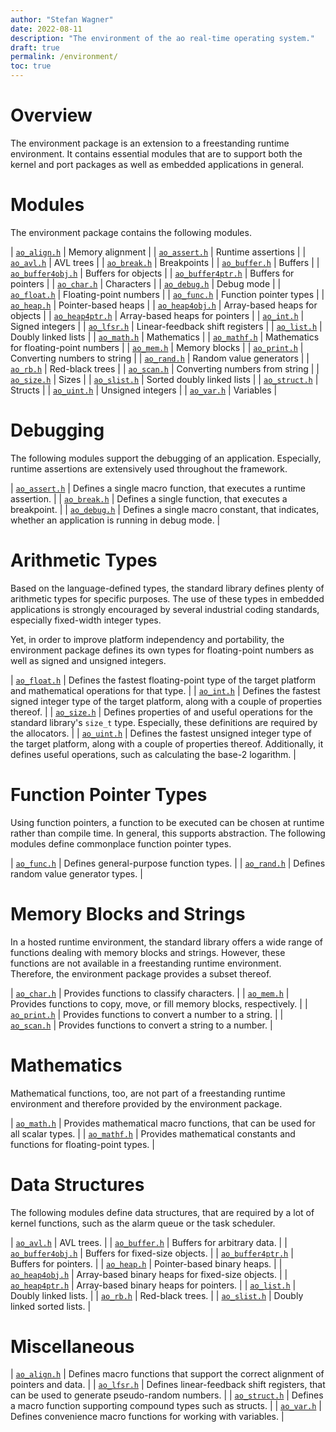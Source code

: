 ```yaml
---
author: "Stefan Wagner"
date: 2022-08-11
description: "The environment of the ao real-time operating system."
draft: true
permalink: /environment/
toc: true
---
```


# Overview

The environment package is an extension to a freestanding runtime environment. It contains essential modules that are to support both the kernel and port packages as well as embedded applications in general.

# Modules

The environment package contains the following modules.

| [`ao_align.h`](api/src/ao/ao_align.h.md) | Memory alignment |
| [`ao_assert.h`](api/src/ao/ao_assert.h.md) | Runtime assertions |
| [`ao_avl.h`](api/src/ao/ao_avl.h.md) | AVL trees |
| [`ao_break.h`](api/src/ao/ao_break.h.md) | Breakpoints |
| [`ao_buffer.h`](api/src/ao/ao_buffer.h.md) | Buffers |
| [`ao_buffer4obj.h`](api/src/ao/ao_buffer4obj.h.md) | Buffers for objects |
| [`ao_buffer4ptr.h`](api/src/ao/ao_buffer4ptr.h.md) | Buffers for pointers |
| [`ao_char.h`](api/src/ao/ao_char.h.md) | Characters |
| [`ao_debug.h`](api/src/ao/ao_debug.h.md) | Debug mode |
| [`ao_float.h`](api/src/ao/ao_float.h.md) | Floating-point numbers |
| [`ao_func.h`](api/src/ao/ao_func.h.md) | Function pointer types |
| [`ao_heap.h`](api/src/ao/ao_heap.h.md) | Pointer-based heaps |
| [`ao_heap4obj.h`](api/src/ao/ao_heap4obj.h.md) | Array-based heaps for objects |
| [`ao_heap4ptr.h`](api/src/ao/ao_heap4ptr.h.md) | Array-based heaps for pointers |
| [`ao_int.h`](api/src/ao/ao_int.h.md) | Signed integers |
| [`ao_lfsr.h`](api/src/ao/ao_lfsr.h.md) | Linear-feedback shift registers |
| [`ao_list.h`](api/src/ao/ao_list.h.md) | Doubly linked lists |
| [`ao_math.h`](api/src/ao/ao_math.h.md) | Mathematics |
| [`ao_mathf.h`](api/src/ao/ao_mathf.h.md) | Mathematics for floating-point numbers |
| [`ao_mem.h`](api/src/ao/ao_mem.h.md) | Memory blocks |
| [`ao_print.h`](api/src/ao/ao_print.h.md) | Converting numbers to string |
| [`ao_rand.h`](api/src/ao/ao_rand.h.md) | Random value generators |
| [`ao_rb.h`](api/src/ao/ao_rb.h.md) | Red-black trees |
| [`ao_scan.h`](api/src/ao/ao_scan.h.md) | Converting numbers from string |
| [`ao_size.h`](api/src/ao/ao_size.h.md) | Sizes |
| [`ao_slist.h`](api/src/ao/ao_slist.h.md) | Sorted doubly linked lists |
| [`ao_struct.h`](api/src/ao/ao_struct.h.md) | Structs |
| [`ao_uint.h`](api/src/ao/ao_uint.h.md) | Unsigned integers |
| [`ao_var.h`](api/src/ao/ao_var.h.md) | Variables |

# Debugging

The following modules support the debugging of an application. Especially, runtime assertions are extensively used throughout the framework.

| [`ao_assert.h`](api/src/ao/ao_assert.h.md) | Defines a single macro function, that executes a runtime assertion. |
| [`ao_break.h`](api/src/ao/ao_break.h.md) | Defines a single function, that executes a breakpoint. |
| [`ao_debug.h`](api/src/ao/ao_debug.h.md) | Defines a single macro constant, that indicates, whether an application is running in debug mode. |

# Arithmetic Types

Based on the language-defined types, the standard library defines plenty of arithmetic types for specific purposes. The use of these types in embedded applications is strongly encouraged by several industrial coding standards, especially fixed-width integer types. 

Yet, in order to improve platform independency and portability, the environment package defines its own types for floating-point numbers as well as signed and unsigned integers.

| [`ao_float.h`](api/src/ao/ao_float.h.md) | Defines the fastest floating-point type of the target platform and mathematical operations for that type. |
| [`ao_int.h`](api/src/ao/ao_int.h.md) | Defines the fastest signed integer type of the target platform, along with a couple of properties thereof. |
| [`ao_size.h`](api/src/ao/ao_size.h.md) | Defines properties of and useful operations for the standard library's `size_t` type. Especially, these definitions are required by the allocators. |
| [`ao_uint.h`](api/src/ao/ao_uint.h.md) | Defines the fastest unsigned integer type of the target platform, along with a couple of properties thereof. Additionally, it defines useful operations, such as calculating the base-2 logarithm. |

# Function Pointer Types

Using function pointers, a function to be executed can be chosen at runtime rather than compile time. In general, this supports abstraction. The following modules define commonplace function pointer types.

| [`ao_func.h`](api/src/ao/ao_func.h.md) | Defines general-purpose function types. |
| [`ao_rand.h`](api/src/ao/ao_rand.h.md) | Defines random value generator types. |

# Memory Blocks and Strings

In a hosted runtime environment, the standard library offers a wide range of functions dealing with memory blocks and strings. However, these functions are not available in a freestanding runtime environment. Therefore, the environment package provides a subset thereof.

| [`ao_char.h`](api/src/ao/ao_char.h.md) | Provides functions to classify characters. |
| [`ao_mem.h`](api/src/ao/ao_mem.h.md) | Provides functions to copy, move, or fill memory blocks, respectively. |
| [`ao_print.h`](api/src/ao/ao_print.h.md) | Provides functions to convert a number to a string. |
| [`ao_scan.h`](api/src/ao/ao_scan.h.md) | Provides functions to convert a string to a number. |

# Mathematics

Mathematical functions, too, are not part of a freestanding runtime environment and therefore provided by the environment package.

| [`ao_math.h`](api/src/ao/ao_math.h.md) | Provides mathematical macro functions, that can be used for all scalar types. |
| [`ao_mathf.h`](api/src/ao/ao_mathf.h.md) | Provides mathematical constants and functions for floating-point types. |

# Data Structures

The following modules define data structures, that are required by a lot of kernel functions, such as the alarm queue or the task scheduler.

| [`ao_avl.h`](api/src/ao/ao_avl.h.md) | AVL trees. |
| [`ao_buffer.h`](api/src/ao/ao_buffer.h.md) | Buffers for arbitrary data. |
| [`ao_buffer4obj.h`](api/src/ao/ao_buffer4obj.h.md) | Buffers for fixed-size objects. |
| [`ao_buffer4ptr.h`](api/src/ao/ao_buffer4ptr.h.md) | Buffers for pointers. |
| [`ao_heap.h`](api/src/ao/ao_heap.h.md) | Pointer-based binary heaps. |
| [`ao_heap4obj.h`](api/src/ao/ao_heap4obj.h.md) | Array-based binary heaps for fixed-size objects. |
| [`ao_heap4ptr.h`](api/src/ao/ao_heap4ptr.h.md) | Array-based binary heaps for pointers. |
| [`ao_list.h`](api/src/ao/ao_list.h.md) | Doubly linked lists. |
| [`ao_rb.h`](api/src/ao/ao_rb.h.md) | Red-black trees. |
| [`ao_slist.h`](api/src/ao/ao_slist.h.md) | Doubly linked sorted lists. |

# Miscellaneous

| [`ao_align.h`](api/src/ao/ao_align.h.md) | Defines macro functions that support the correct alignment of pointers and data. |
| [`ao_lfsr.h`](api/src/ao/ao_lfsr.h.md) | Defines linear-feedback shift registers, that can be used to generate pseudo-random numbers. |
| [`ao_struct.h`](api/src/ao/ao_struct.h.md) | Defines a macro function supporting compound types such as structs. |
| [`ao_var.h`](api/src/ao/ao_var.h.md) | Defines convenience macro functions for working with variables. |

